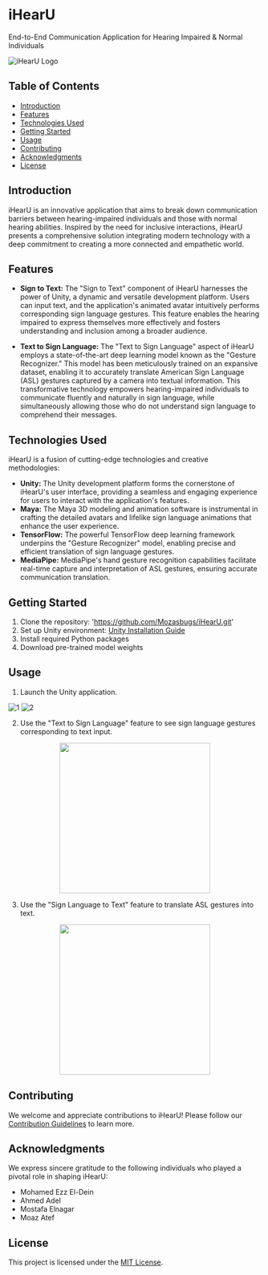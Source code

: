 # iHearU
End-to-End Communication Application for Hearing Impaired &amp; Normal Individuals


![iHearU Logo](https://github.com/Mozasbugs/iHearU/assets/103077062/627c7bba-7cb7-4a2d-b75f-613e5a8ddb15)


## Table of Contents
- [Introduction](#introduction)
- [Features](#features)
- [Technologies Used](#technologies-used)
- [Getting Started](#getting-started)
- [Usage](#usage)
- [Contributing](#contributing)
- [Acknowledgments](#acknowledgments)
- [License](#license)

## Introduction
iHearU is an innovative application that aims to break down communication barriers between hearing-impaired individuals and those with normal hearing abilities. Inspired by the need for inclusive interactions, iHearU presents a comprehensive solution integrating modern technology with a deep commitment to creating a more connected and empathetic world.

## Features
- **Sign to Text:** The "Sign to Text" component of iHearU harnesses the power of Unity, a dynamic and versatile development platform. Users can input text, and the application's animated avatar intuitively performs corresponding sign language gestures. This feature enables the hearing impaired to express themselves more effectively and fosters understanding and inclusion among a broader audience.

- **Text to Sign Language:** The "Text to Sign Language" aspect of iHearU employs a state-of-the-art deep learning model known as the "Gesture Recognizer." This model has been meticulously trained on an expansive dataset, enabling it to accurately translate American Sign Language (ASL) gestures captured by a camera into textual information. This transformative technology empowers hearing-impaired individuals to communicate fluently and naturally in sign language, while simultaneously allowing those who do not understand sign language to comprehend their messages.

## Technologies Used
iHearU is a fusion of cutting-edge technologies and creative methodologies:
- **Unity:** The Unity development platform forms the cornerstone of iHearU's user interface, providing a seamless and engaging experience for users to interact with the application's features.
- **Maya:** The Maya 3D modeling and animation software is instrumental in crafting the detailed avatars and lifelike sign language animations that enhance the user experience.
- **TensorFlow:** The powerful TensorFlow deep learning framework underpins the "Gesture Recognizer" model, enabling precise and efficient translation of sign language gestures.
- **MediaPipe:** MediaPipe's hand gesture recognition capabilities facilitate real-time capture and interpretation of ASL gestures, ensuring accurate communication translation.

## Getting Started
1. Clone the repository: 'https://github.com/Mozasbugs/iHearU.git'
2. Set up Unity environment: [Unity Installation Guide](https://unity.com/)
3. Install required Python packages
4. Download pre-trained model weights

## Usage
1. Launch the Unity application.
   
![1](https://github.com/Mozasbugs/iHearU/assets/103077062/7b0b8303-5363-493a-8fb5-8917ca9234f9)     ![2](https://github.com/Mozasbugs/iHearU/assets/103077062/e5b0ade2-6185-4ad7-a22d-6e67cdc50708)


2. Use the "Text to Sign Language" feature to see sign language gestures corresponding to text input.

<p align="center">
  <img src="Assets/TS.gif" width="300" />
</p>

3. Use the "Sign Language to Text" feature to translate ASL gestures into text.

<p align="center">
    <img src="Assets/ST.gif" width="300" />
</p>

## Contributing
We welcome and appreciate contributions to iHearU! Please follow our [Contribution Guidelines](CONTRIBUTING.md) to learn more.

## Acknowledgments
We express sincere gratitude to the following individuals who played a pivotal role in shaping iHearU:
- Mohamed Ezz El-Dein
- Ahmed Adel
- Mostafa Elnagar
- Moaz Atef

## License
This project is licensed under the [MIT License](LICENSE).
